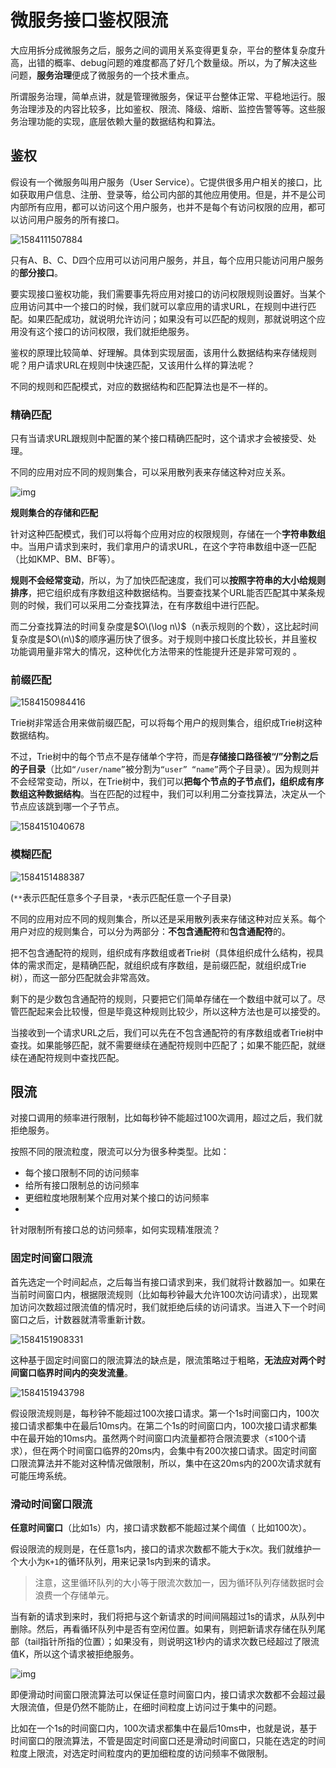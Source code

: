 # 微服务接口鉴权限流

大应用拆分成微服务之后，服务之间的调用关系变得更复杂，平台的整体复杂度升高，出错的概率、debug问题的难度都高了好几个数量级。所以，为了解决这些问题，**服务治理**便成了微服务的一个技术重点。

所谓服务治理，简单点讲，就是管理微服务，保证平台整体正常、平稳地运行。服务治理涉及的内容比较多，比如鉴权、限流、降级、熔断、监控告警等等。这些服务治理功能的实现，底层依赖大量的数据结构和算法。

## 鉴权

假设有一个微服务叫用户服务（User Service）。它提供很多用户相关的接口，比如获取用户信息、注册、登录等，给公司内部的其他应用使用。但是，并不是公司内部所有应用，都可以访问这个用户服务，也并不是每个有访问权限的应用，都可以访问用户服务的所有接口。

![1584111507884](../../.gitbook/assets/1584111507884.png)

只有A、B、C、D四个应用可以访问用户服务，并且，每个应用只能访问用户服务的**部分接口**。

要实现接口鉴权功能，我们需要事先将应用对接口的访问权限规则设置好。当某个应用访问其中一个接口的时候，我们就可以拿应用的请求URL，在规则中进行匹配。如果匹配成功，就说明允许访问；如果没有可以匹配的规则，那就说明这个应用没有这个接口的访问权限，我们就拒绝服务。

鉴权的原理比较简单、好理解。具体到实现层面，该用什么数据结构来存储规则呢？用户请求URL在规则中快速匹配，又该用什么样的算法呢？

不同的规则和匹配模式，对应的数据结构和匹配算法也是不一样的。

### 精确匹配

只有当请求URL跟规则中配置的某个接口精确匹配时，这个请求才会被接受、处理。

不同的应用对应不同的规则集合，可以采用散列表来存储这种对应关系。

![img](../../.gitbook/assets/855094-20200120172209012-1520179115.png)

**规则集合的存储和匹配**

针对这种匹配模式，我们可以将每个应用对应的权限规则，存储在一个**字符串数组**中。当用户请求到来时，我们拿用户的请求URL，在这个字符串数组中逐一匹配（比如KMP、BM、BF等）。

**规则不会经常变动**，所以，为了加快匹配速度，我们可以**按照字符串的大小给规则排序**，把它组织成有序数组这种数据结构。当要查找某个URL能否匹配其中某条规则的时候，我们可以采用二分查找算法，在有序数组中进行匹配。

而二分查找算法的时间复杂度是$O\(\log n\)$（n表示规则的个数），这比起时间复杂度是$O\(n\)$的顺序遍历快了很多。对于规则中接口长度比较长，并且鉴权功能调用量非常大的情况，这种优化方法带来的性能提升还是非常可观的 。

### 前缀匹配

![1584150984416](../../.gitbook/assets/1584150984416.png)

Trie树非常适合用来做前缀匹配，可以将每个用户的规则集合，组织成Trie树这种数据结构。

不过，Trie树中的每个节点不是存储单个字符，而是**存储接口路径被“/”分割之后的子目录**（比如`“/user/name”`被分割为`“user” “name”`两个子目录）。因为规则并不会经常变动，所以，在Trie树中，我们可以**把每个节点的子节点们，组织成有序数组这种数据结构**。当在匹配的过程中，我们可以利用二分查找算法，决定从一个节点应该跳到哪一个子节点。

![1584151040678](../../.gitbook/assets/1584151040678.png)

### 模糊匹配

![1584151488387](../../.gitbook/assets/1584151488387.png)

\(`**`表示匹配任意多个子目录，`*`表示匹配任意一个子目录\)

不同的应用对应不同的规则集合，所以还是采用散列表来存储这种对应关系。每个用户对应的规则集合，可以分为两部分：**不包含通配符**和**包含通配符**的。

把不包含通配符的规则，组织成有序数组或者Trie树（具体组织成什么结构，视具体的需求而定，是精确匹配，就组织成有序数组，是前缀匹配，就组织成Trie树），而这一部分匹配就会非常高效。

剩下的是少数包含通配符的规则，只要把它们简单存储在一个数组中就可以了。尽管匹配起来会比较慢，但是毕竟这种规则比较少，所以这种方法也是可以接受的。

当接收到一个请求URL之后，我们可以先在不包含通配符的有序数组或者Trie树中查找。如果能够匹配，就不需要继续在通配符规则中匹配了；如果不能匹配，就继续在通配符规则中查找匹配。

## 限流

对接口调用的频率进行限制，比如每秒钟不能超过100次调用，超过之后，我们就拒绝服务。

按照不同的限流粒度，限流可以分为很多种类型。比如：

* 每个接口限制不同的访问频率
* 给所有接口限制总的访问频率
* 更细粒度地限制某个应用对某个接口的访问频率
* 
针对限制所有接口总的访问频率，如何实现精准限流？

### 固定时间窗口限流

首先选定一个时间起点，之后每当有接口请求到来，我们就将计数器加一。如果在当前时间窗口内，根据限流规则（比如每秒钟最大允许100次访问请求），出现累加访问次数超过限流值的情况时，我们就拒绝后续的访问请求。当进入下一个时间窗口之后，计数器就清零重新计数。

![1584151908331](../../.gitbook/assets/1584151908331.png)

这种基于固定时间窗口的限流算法的缺点是，限流策略过于粗略，**无法应对两个时间窗口临界时间内的突发流量**。

![1584151943798](../../.gitbook/assets/1584151943798.png)

假设限流规则是，每秒钟不能超过100次接口请求。第一个1s时间窗口内，100次接口请求都集中在最后10ms内。在第二个1s的时间窗口内，100次接口请求都集中在最开始的10ms内。虽然两个时间窗口内流量都符合限流要求（≤100个请求），但在两个时间窗口临界的20ms内，会集中有200次接口请求。固定时间窗口限流算法并不能对这种情况做限制，所以，集中在这20ms内的200次请求就有可能压垮系统。

### 滑动时间窗口限流

**任意时间窗口**（比如1s）内，接口请求数都不能超过某个阈值（ 比如100次）。

假设限流的规则是，在任意1s内，接口的请求次数都不能大于`K`次。我们就维护一个大小为`K+1`的循环队列，用来记录1s内到来的请求。

> 注意，这里循环队列的大小等于限流次数加一，因为循环队列存储数据时会浪费一个存储单元。

当有新的请求到来时，我们将把与这个新请求的时间间隔超过1s的请求，从队列中删除。然后，再看循环队列中是否有空闲位置。如果有，则把新请求存储在队列尾部（tail指针所指的位置）；如果没有，则说明这1秒内的请求次数已经超过了限流值K，所以这个请求被拒绝服务。

![img](../../.gitbook/assets/748a2b39a068563d48837677016b8c79.jpg)

即便滑动时间窗口限流算法可以保证任意时间窗口内，接口请求次数都不会超过最大限流值，但是仍然不能防止，在细时间粒度上访问过于集中的问题。

比如在一个1s的时间窗口内，100次请求都集中在最后10ms中，也就是说，基于时间窗口的限流算法，不管是固定时间窗口还是滑动时间窗口，只能在选定的时间粒度上限流，对选定时间粒度内的更加细粒度的访问频率不做限制。

